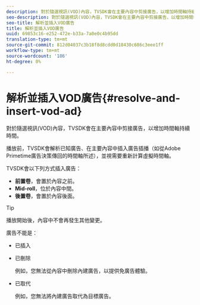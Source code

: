```yaml
---
description: 對於隨選視訊(VOD)內容，TVSDK會在主要內容中剪接廣告，以增加時間軸持續時間。
seo-description: 對於隨選視訊(VOD)內容，TVSDK會在主要內容中剪接廣告，以增加時間軸持續時間。
seo-title: 解析並插入VOD廣告
title: 解析並插入VOD廣告
uuid: 69853c16-e252-472e-b33a-7a0e0c4b95dd
translation-type: tm+mt
source-git-commit: 812d04037c3b18f8d8cdd0d18430c686c3eee1ff
workflow-type: tm+mt
source-wordcount: '186'
ht-degree: 0%

---
```



# 解析並插入VOD廣告{#resolve-and-insert-vod-ad}

對於隨選視訊(VOD)內容，TVSDK會在主要內容中剪接廣告，以增加時間軸持續時間。

播放前，TVSDK會解析已知廣告、在主要內容中插入廣告插播（如從Adobe Primetime廣告決策傳回的時間軸所述），並視需要重新計算虛擬時間軸。

TVSDK會以下列方式插入廣告：

* **前置卷**，會置於內容之前。
* **Mid-roll**，位於內容中間。
* **後置卷**，會置於內容後面。

>[!TIP]
>
>播放開始後，內容中不會再發生其他變更。

廣告不能是：

* 已插入
* 已刪除

   例如，您無法從內容中刪除內建廣告，以提供免廣告體驗。
* 已取代

   例如，您無法將內建廣告取代為目標廣告。

